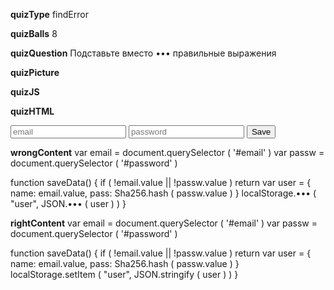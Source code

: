 ____quizType____
findError

____quizBalls____
8

____quizQuestion____
Подставьте вместо ••• правильные выражения

____quizPicture____


____quizJS____


____quizHTML____
<script src="https://cdn.rawgit.com/chrisveness/crypto/4e93a4d/sha256.js"></script>
<input type = "email" id = "email"
       placeholder = "email">
<input type = "password" id = "password"
       placeholder = "password">
<button onclick = "saveData()">
    Save
</button>

____wrongContent____
var email = document.querySelector ( '#email' )
var passw = document.querySelector ( '#password' )

function saveData() {
    if ( !email.value || !passw.value ) return
    var user = {
        name: email.value,
        pass: Sha256.hash ( passw.value )
    }
    localStorage.••• (
        "user",
        JSON.••• ( user )
    )
}

____rightContent____
var email = document.querySelector ( '#email' )
var passw = document.querySelector ( '#password' )

function saveData() {
    if ( !email.value || !passw.value ) return
    var user = {
        name: email.value,
        pass: Sha256.hash ( passw.value )
    }
    localStorage.setItem (
        "user",
        JSON.stringify ( user )
    )
}
